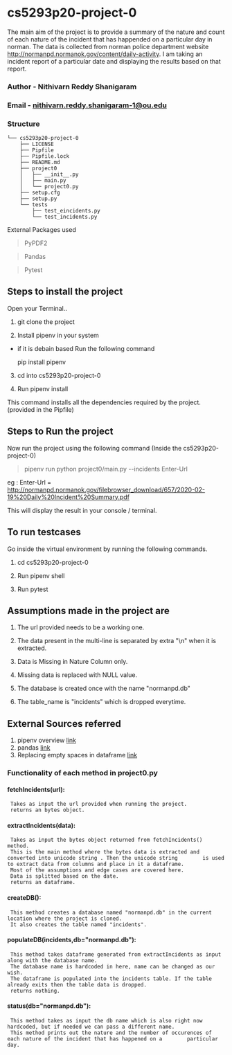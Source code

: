 # cs5293p20-project-0

The main aim of the project is to provide a summary of the nature and count of each nature of the incident that has happended on a particular day in norman.
The data is collected from norman police department website http://normanpd.normanok.gov/content/daily-activity. I am taking an incident report of a particular date and displaying the results based on that report.

### Author - Nithivarn Reddy Shanigaram 

### Email - nithivarn.reddy.shanigaram-1@ou.edu

### Structure

```
└── cs5293p20-project-0
    ├── LICENSE
    ├── Pipfile
    ├── Pipfile.lock
    ├── README.md
    ├── project0
    │   ├── __init__.py
    │   ├── main.py
    │   └── project0.py
    ├── setup.cfg
    ├── setup.py
    └── tests
        ├── test_eincidents.py
        └── test_incidents.py
```

External Packages used 

> PyPDF2

> Pandas

> Pytest

## Steps to install the project

Open your Terminal..

1) git clone the project 

2) Install pipenv in your system 

  - if it is debain based
    Run the following command
    
    pip install pipenv
    
3) cd into cs5293p20-project-0

4) Run pipenv install
  
 This command installs all the dependencies required by the project. (provided in the Pipfile)

## Steps to Run the project

Now run the project using the following command (Inside the cs5293p20-project-0)

 > pipenv run python project0/main.py --incidents Enter-Url
  
  eg : Enter-Url = http://normanpd.normanok.gov/filebrowser_download/657/2020-02-19%20Daily%20Incident%20Summary.pdf
  
This will display the result in your console / terminal.

## To run testcases 
Go inside the virtual environment by running the following commands.

1) cd cs5293p20-project-0

2) Run pipenv shell

3) Run pytest



## Assumptions made in the project are

1) The url provided needs to be a working one.

2) The data present in the multi-line is separated by extra "\n" when it is extracted.

3) Data is Missing in Nature Column only.

4) Missing data is replaced with NULL value.

5) The database is created once with the name "normanpd.db" 

6) The table_name is "incidents" which is dropped everytime.

## External Sources referred

1. pipenv overview [link](https://realpython.com/pipenv-guide/)
2. pandas [link](https://pandas.pydata.org/pandas-docs/stable/getting_started/10min.html)
3. Replacing empty spaces in dataframe [link](https://stackoverflow.com/questions/13445241/replacing-blank-values-white-space-with-nan-in-pandas)

### Functionality of each method in project0.py

#### fetchIncidents(url):
     Takes as input the url provided when running the project.
     returns an bytes object.
#### extractIncidents(data):
     Takes as input the bytes object returned from fetchIncidents() method.
     This is the main method where the bytes data is extracted and converted into unicode string . Then the unicode string        is used to extract data from columns and place in it a dataframe.
     Most of the assumptions and edge cases are covered here.
     Data is splitted based on the date.
     returns an dataframe.
#### createDB():
     This method creates a database named "normanpd.db" in the current location where the project is cloned.
     It also creates the table named "incidents".
#### populateDB(incidents,db="normanpd.db"):
     This method takes dataframe generated from extractIncidents as input along with the database name.
     The database name is hardcoded in here, name can be changed as our wish.
     The dataframe is populated into the incidents table. If the table already exits then the table data is dropped.
     returns nothing.
#### status(db="normanpd.db"):
     This method takes as input the db name which is also right now hardcoded, but if needed we can pass a different name.
     This method prints out the nature and the number of occurences of each nature of the incident that has happened on a        particular day.
    
